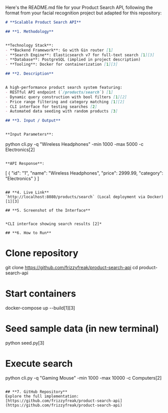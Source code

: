 Here's the README.md file for your Product Search API, following the format from your facial recognition project but adapted for this repository:

```markdown
# **Scalable Product Search API**

## **1. Methodology**


**Technology Stack**:
- **Backend Framework**: Go with Gin router [1]
- **Search Engine**: Elasticsearch v7 for full-text search [1][3]
- **Database**: PostgreSQL (implied in project description)
- **Tooling**: Docker for containerization [1][3]

## **2. Description**


A high-performance product search system featuring:
- RESTful API endpoint (`/products/search`) [1]
- Dynamic query construction with bool filters [1][2]
- Price range filtering and category matching [1][2]
- CLI interface for testing searches [2]
- Automated data seeding with random products [3]

## **3. Input / Output**


**Input Parameters**:
```
python cli.py -q "Wireless Headphones" -min 1000 -max 5000 -c Electronics[2]
```

**API Response**:
```
[
  {
    "id": "1", 
    "name": "Wireless Headphones",
    "price": 2999.99,
    "category": "Electronics"
  }
]
```

## **4. Live Link**
`http://localhost:8080/products/search` (Local deployment via Docker) [1][3]

## **5. Screenshot of the Interface**


*CLI interface showing search results [2]*

## **6. How to Run**
```
# Clone repository
git clone https://github.com/frizzyfreak/product-search-api
cd product-search-api

# Start containers
docker-compose up --build[1][3]

# Seed sample data (in new terminal)
python seed.py[3]

# Execute search
python cli.py -q "Gaming Mouse" -min 1000 -max 10000 -c Computers[2]
```

## **7. GitHub Repository**
Explore the full implementation:  
[https://github.com/frizzyfreak/product-search-api](https://github.com/frizzyfreak/product-search-api)
